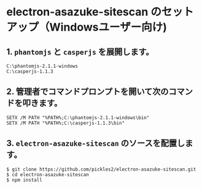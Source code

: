 # electron-asazuke-sitescan のセットアップ（Windowsユーザー向け)

## 1. `phantomjs` と `casperjs` を展開します。

```
C:\phantomjs-2.1.1-windows
C:\casperjs-1.1.3
```

## 2. 管理者でコマンドプロンプトを開いて次のコマンドを叩きます。

```
SETX /M PATH "%PATH%;C:\phantomjs-2.1.1-windows\bin"
SETX /M PATH "%PATH%;C:\casperjs-1.1.3\bin"
```

## 3. `electron-asazuke-sitescan` のソースを配置します。

```
$ git clone https://github.com/pickles2/electron-asazuke-sitescan.git
$ cd electron-asazuke-sitescan
$ npm install
```
